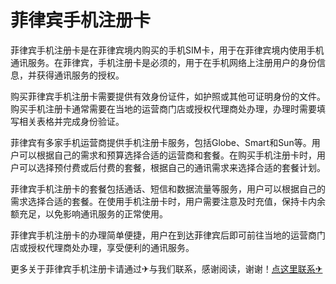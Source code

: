 # 菲律宾手机注册卡

菲律宾手机注册卡是在菲律宾境内购买的手机SIM卡，用于在菲律宾境内使用手机通讯服务。在菲律宾，手机注册卡是必须的，用于在手机网络上注册用户的身份信息，并获得通讯服务的授权。

购买菲律宾手机注册卡需要提供有效身份证件，如护照或其他可证明身份的文件。购买手机注册卡通常需要在当地的运营商门店或授权代理商处办理，办理时需要填写相关表格并完成身份验证。

菲律宾有多家手机运营商提供手机注册卡服务，包括Globe、Smart和Sun等。用户可以根据自己的需求和预算选择合适的运营商和套餐。在购买手机注册卡时，用户可以选择预付费或后付费的套餐，根据自己的通讯需求来选择合适的套餐计划。

菲律宾手机注册卡的套餐包括通话、短信和数据流量等服务，用户可以根据自己的需求选择合适的套餐。在使用手机注册卡时，用户需要注意及时充值，保持卡内余额充足，以免影响通讯服务的正常使用。

菲律宾手机注册卡的办理简单便捷，用户在到达菲律宾后即可前往当地的运营商门店或授权代理商处办理，享受便利的通讯服务。

更多关于菲律宾手机注册卡请通过✈与我们联系，感谢阅读，谢谢！[点这里联系✈](https://a.k02.cc)